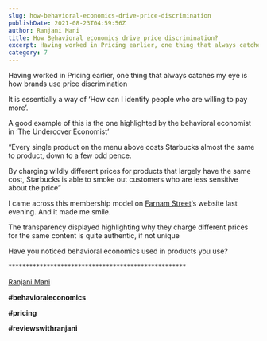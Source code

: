 ```yaml
---
slug: how-behavioral-economics-drive-price-discrimination
publishDate: 2021-08-23T04:59:56Z
author: Ranjani Mani
title: How Behavioral economics drive price discrimination? 
excerpt: Having worked in Pricing earlier, one thing that always catches my eye is how brands use price discrimination It is essentially a way of ‘How can I identify people who are willing to pay more’. A good example of this is the one highlighted by the behavioral economist in ‘The Undercover Economist’  ... 
category: 7
---
```


Having worked in Pricing earlier, one thing that always catches my eye is how brands use price discrimination

It is essentially a way of ‘How can I identify people who are willing to pay more’.

A good example of this is the one highlighted by the behavioral economist in ‘The Undercover Economist’

“Every single product on the menu above costs Starbucks almost the same to product, down to a few odd pence.

By charging wildly different prices for products that largely have the same cost, Starbucks is able to smoke out customers who are less sensitive about the price”

I came across this membership model on [Farnam Street](https://www.linkedin.com/feed/#)‘s website last evening. And it made me smile.

The transparency displayed highlighting why they charge different prices for the same content is quite authentic, if not unique

Have you noticed behavioral economics used in products you use?

\*\*\*\*\*\*\*\*\*\*\*\*\*\*\*\*\*\*\*\*\*\*\*\*\*\*\*\*\*\*\*\*\*\*\*\*\*\*\*\*\*\*\*\*\*\*\*\*\*\*\*

[Ranjani Mani](https://www.linkedin.com/feed/#)

**#behavioraleconomics**

**#pricing**

**#reviewswithranjani**